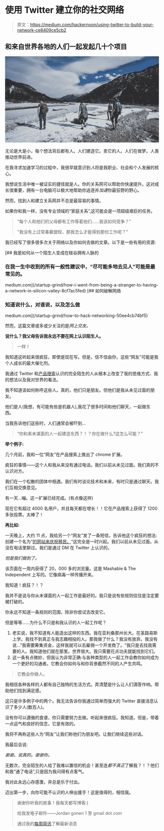 # 使用 Twitter 建立你的社交网络

> 原文：<https://medium.com/hackernoon/using-twitter-to-build-your-network-ce8409ce5cb2>

## 和来自世界各地的人们一起发起几十个项目

![](img/e6e7174c44f9c80a50c9c96362090711.png)

无论是大是小，每个想法背后都有人。人们建造它。卖它的人。人们在做梦。人类推动世界前进。

在我寻求加速学习的过程中，我很早就意识到*人*将是我职业、社会和个人发展的核心。

我想说生活中唯一被证实的捷径就是人。你的关系网可以帮助你快速提升。这对成长很重要，拥有一台电脑可以极大地帮助你追逐并*加速*你最狂野的野心。

然而，找到人和建立关系网并不总是最容易的事情。

如果你和我一样，没有专业领域的“家庭关系”,这可能会是一项超级艰巨的任务。

> “每个人和他们的父母都有工作等着他们……我该如何竞争？”
> 
> "我没有上过常春藤盟校，那我怎么才能得到那份工作呢？"

我已经写了很多很多次关于网络以及你如何去做的文章。以下是一些有用的资源:

[](/startup-grind/how-i-went-from-being-a-stranger-to-having-a-network-in-silicon-valley-8cf7ac5fed) [## 我是如何从一个陌生人变成在硅谷拥有人脉的

### 在我一生中收到的所有一般性建议中，“尽可能多地去见人”可能是最常见的。

medium.com](/startup-grind/how-i-went-from-being-a-stranger-to-having-a-network-in-silicon-valley-8cf7ac5fed) [](/startup-grind/how-to-hack-networking-50ee4cb74bf5) [## 如何破解网络

### 知道说什么，对谁说，以及怎么做

medium.com](/startup-grind/how-to-hack-networking-50ee4cb74bf5) 

然而，这篇文章或多或少关注的是*网上交友。*

**说什么？我父母告诉我永远不要在网上认识陌生人。**

> 一样！

我知道这听起来很疯狂，即使是现在写。但是，信不信由你，这些“网友”可能是我个人成长的最大催化剂。

我通过 Twitter 和[产品搜索](https://www.producthunt.com/)认识的完全陌生的人从根本上改变了我的思维方式、我的想法以及我对世界的看法。

我不知道该如何称呼这些人。真的，他们只是朋友。但他们是我从未见过面的朋友。

他们是人(我想，有可能有些是机器人),我花了很多时间和他们聊天，一起做东西。

当我告诉他们这些时，人们通常会被吓到…

> “你和素未谋面的人一起建造东西？！？你在做什么?这怎么可能？”

**举个例子:**

几个月前，我和一位“网友”在产品搜索上推出了 chrome 扩展。

疯狂的事情——这个人和我从来没有通过电话。我们以前从未见过面。我们真的不认识对方。

我们在一个松散的团体中相遇。我们有时谈论技术和未来，有时只是通过聊天。我们互相交换意见。

有一天…嘣。这一扩展已经完成。(有点像这样)

现在它有超过 4000 名用户，并且每天都在增长！！它在产品搜索上获得了 1200 多张投票。太棒了！

**再比如:**

一天晚上，大约 11 点，我给另一个“网友”发了一条短信，告诉他这个疯狂的想法:创建一个名为“[的网站来庆祝移民。](http://celebrateimmigrants.us/)“这完全是一时兴起。我们以前从未见过面。从没在电话里聊过。我们是通过 DM 在 Twitter 上认识的。

*但是我们做到了。*

该页面在一周内获得了 20，000 多的浏览量。这是 Mashable & The Independent 上写的。它像病毒一样传播开来。

我知道！疯狂？！？

我并不是说与你从未谋面的人一起工作是最好的。我只是说有些规则往往是注定要被打破的。

你永远不知道一条规则的范围，除非你尝试去改变它。

但是等等……为什么不只是和我认识的人一起工作呢？

1.  老实说，我不知道有人能造出这样的东西。我在亚利桑那州长大。在圣路易斯上学。我找不到真正与我志趣相投的人。那我做了什么？我没有放弃。我没有说…"我需要筹集资金，这样我就可以去雇佣一个开发商了。"我只是去找我需要的人。我知道他们就在那里。世界很大。我只需要花点功夫就能找到它们。
2.  这一条有点微妙，但我认为非常正确:与各种类型的人一起工作会教你如何成为一个更好的沟通者。它教会你如何与和你背景截然不同的人产生共鸣。

> 它教会你做人。

我相信各种各样的人都有自己独特的生活方式。弄清楚是什么让人们滴答作响。帮助他们找到满足感。

这只是许多例子中的两个。我无法告诉你我通过简单而强大的 Twitter 直接消息认识了多少人(数百人)。

没有你可以遵循的食谱，你只需要努力去做。听起来很疯狂。我知道。但是，带着一点运气和良好的信念，它是有效的。

我将不再称这些人为“网友”让我们称他们为朋友吧。让我们继续这些对话。

我最后会说:

*谢谢。说真的。谢谢你。*

无数次，完全陌生的人给了我难以置信的机会！甚至连*都不真正*了解我？！？他们和我“通了电话”,只是因为我问得有点客气。

我对此永远心存感激，并总是乐于付出。

迈出第一步，向你可能不认识的人伸出援手！这是值得的，相信我。

> 谢谢你听我的故事！我每天都写博客:)
> 
> 给我发电子邮件——Jordan gonen 1 至 gmail dot com
> 
> 通过我的[每周简讯](http://www.jordangonen.com/newsletter)了解最新消息